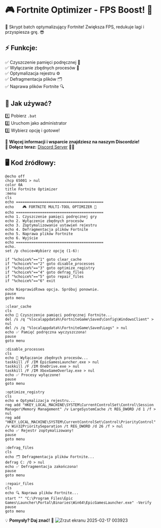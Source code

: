 # 🎮 Fortnite Optimizer - FPS Boost! 🚀

🔧 Skrypt batch optymalizujący Fortnite! Zwiększa FPS, redukuje lagi i przyspiesza grę. 😎

## ⚡ Funkcje:
✅ Czyszczenie pamięci podręcznej 🧹  
✅ Wyłączanie zbędnych procesów 🚫  
✅ Optymalizacja rejestru ⚙️  
✅ Defragmentacja plików 🗂️  
✅ Naprawa plików Fortnite 🔍  

## 🚀 Jak używać?
1️⃣ Pobierz `.bat`  
2️⃣ Uruchom jako administrator  
3️⃣ Wybierz opcję i gotowe!  

🎯 **Więcej informacji i wsparcie znajdziesz na naszym Discordzie!**  
🔗 **Dołącz teraz:** [Discord Server](https://discord.gg/237vh7pt) 💬🔥  

## 🖥️ Kod źródłowy:
```batch
@echo off
chcp 65001 > nul
color 0A
title Fortnite Optimizer
:menu
cls
echo ========================================
echo    🎮 FORTNITE MULTI-TOOL OPTIMIZER 🚀
echo ========================================
echo 1. Czyszczenie pamięci podręcznej gry
echo 2. Wyłączenie zbędnych procesów
echo 3. Zoptymalizowanie ustawień rejestru
echo 4. Defragmentacja plików Fortnite
echo 5. Naprawa plików Fortnite
echo 6. Wyjście
echo ========================================
echo.
set /p choice=Wybierz opcję (1-6): 

if "%choice%"=="1" goto clear_cache
if "%choice%"=="2" goto disable_processes
if "%choice%"=="3" goto optimize_registry
if "%choice%"=="4" goto defrag_files
if "%choice%"=="5" goto repair_files
if "%choice%"=="6" exit

echo Nieprawidłowa opcja. Spróbuj ponownie.
pause
goto menu

:clear_cache
cls
echo 🧹 Czyszczenie pamięci podręcznej Fortnite...
del /s /q "%localappdata%\FortniteGame\Saved\Config\WindowsClient" > nul
del /s /q "%localappdata%\FortniteGame\Saved\Logs" > nul
echo ✅ Pamięć podręczna wyczyszczona!
pause
goto menu

:disable_processes
cls
echo 🚫 Wyłączanie zbędnych procesów...
taskkill /F /IM EpicGamesLauncher.exe > nul
taskkill /F /IM OneDrive.exe > nul
taskkill /F /IM XboxGameOverlay.exe > nul
echo ✅ Procesy wyłączone!
pause
goto menu

:optimize_registry
cls
echo ⚙️ Optymalizacja rejestru...
reg add "HKEY_LOCAL_MACHINE\SYSTEM\CurrentControlSet\Control\Session Manager\Memory Management" /v LargeSystemCache /t REG_DWORD /d 1 /f > nul
reg add "HKEY_LOCAL_MACHINE\SYSTEM\CurrentControlSet\Control\PriorityControl" /v Win32PrioritySeparation /t REG_DWORD /d 26 /f > nul
echo ✅ Rejestr zoptymalizowany!
pause
goto menu

:defrag_files
cls
echo 🗂️ Defragmentacja plików Fortnite...
defrag C: /O > nul
echo ✅ Defragmentacja zakończona!
pause
goto menu

:repair_files
cls
echo 🔍 Naprawa plików Fortnite...
start "" "C:\Program Files\Epic Games\Launcher\Portal\Binaries\Win64\EpicGamesLauncher.exe" -Verify
pause
goto menu
```

💡 **Pomysły? Daj znać!** 📝
![Zrzut ekranu 2025-02-17 003923](https://github.com/user-attachments/assets/5051d583-325d-4ede-b6d1-de5e601d227a)

